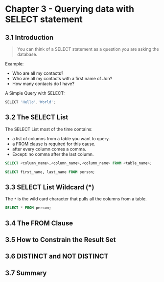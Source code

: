 # Chapter 3 - Querying data with SELECT statement

## 3.1 Introduction

> You can think of a SELECT statement as a question you are asking the database.

Example:
* Who are all my contacts?
* Who are all my contacts with a first name of Jon?
* How many contacts do I have?

A Simple Query with SELECT:

```go
SELECT 'Hello','World';
```

## 3.2 The SELECT List

The SELECT List most of the time contains:
* a list of columns from a table you want to query.
* a FROM clause is required for this cause.
* after every column comes a comma.
* Except: no comma after the last column.

```sql
SELECT <column_name>,<column_name>,<column_name> FROM <table_name>;

SELECT first_name, last_name FROM person;
```

## 3.3 SELECT List Wildcard (*)

 The `*` is the wild card character that pulls all the columns from a table.

```sql
SELECT * FROM person;
```

## 3.4 The FROM Clause
## 3.5 How to Constrain the Result Set
## 3.6 DISTINCT and NOT DISTINCT
## 3.7 Summary